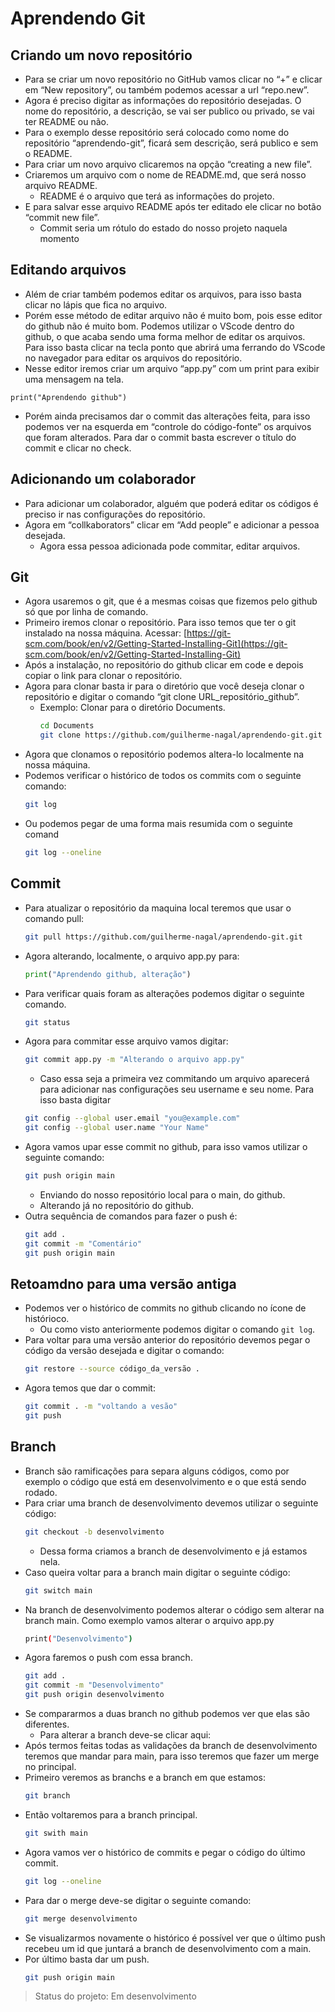 # Aprendendo Git

## Criando um novo repositório

- Para se criar um novo repositório no GitHub vamos clicar no “+” e clicar em “New repository”, ou também podemos acessar a url “repo.new”.
- Agora é preciso digitar as informações do repositório desejadas. O nome do repositório, a descrição, se vai ser publico ou privado, se vai ter README ou não.
- Para o exemplo desse repositório será colocado como nome do repositório “aprendendo-git”, ficará sem descrição, será publico e sem o README.
- Para criar um novo arquivo clicaremos na opção “creating a new file”.
- Criaremos um arquivo com o nome de README.md, que será nosso arquivo README.
    - README é o arquivo que terá as informações do projeto.
- E para salvar esse arquivo README após ter editado ele clicar no botão “commit new file”.
    - Commit seria um rótulo do estado do nosso projeto naquela momento
 
 ## Editando arquivos
- Além de criar também podemos editar os arquivos, para isso basta clicar no lápis que fica no arquivo.
- Porém esse método de editar arquivo não é muito bom, pois esse editor do github não é muito bom. Podemos utilizar o VScode dentro do github, o que acaba sendo uma forma melhor de editar os arquivos. Para isso basta clicar na tecla ponto que abrirá uma ferrando do VScode no navegador para editar os arquivos do repositório.
- Nesse editor iremos criar um arquivo “app.py” com um print para exibir uma mensagem na tela.
```
print("Aprendendo github")
```
- Porém ainda precisamos dar o commit das alterações feita, para isso podemos ver na esquerda em “controle do código-fonte” os arquivos que foram alterados. Para dar o commit basta escrever o título do commit e clicar no check.

## Adicionando um colaborador
- Para adicionar um colaborador, alguém que poderá editar os códigos é preciso ir nas configurações do repositório.
- Agora em “collkaborators” clicar em “Add people” e adicionar a pessoa desejada.
    - Agora essa pessoa adicionada pode commitar, editar arquivos.
    
## Git
- Agora usaremos o git, que é a mesmas coisas que fizemos pelo github só que por linha de comando.
- Primeiro iremos clonar o repositório. Para isso temos que ter o git instalado na nossa máquina. Acessar: [https://git-scm.com/book/en/v2/Getting-Started-Installing-Git](https://git-scm.com/book/en/v2/Getting-Started-Installing-Git)
- Após a instalação, no repositório do github clicar em code e depois copiar o link para clonar o repositório.
- Agora para clonar basta ir para o diretório que você deseja clonar o repositório e digitar o comando “git clone URL_repositório_github”.
    - Exemplo: Clonar para o diretório Documents.
        ```bash
        cd Documents
        git clone https://github.com/guilherme-nagal/aprendendo-git.git
        ```
- Agora que clonamos o repositório podemos altera-lo localmente na nossa máquina.
- Podemos verificar o histórico de todos os commits com o seguinte comando:
    ```bash
    git log
    ```
- Ou podemos pegar de uma forma mais resumida com o seguinte comand
    ```bash
    git log --oneline
    ```
    
## Commit
- Para atualizar o repositório da maquina local teremos que usar o comando pull:
    ```bash
    git pull https://github.com/guilherme-nagal/aprendendo-git.git
    ```   
- Agora alterando, localmente, o arquivo app.py para:   
    ```python
    print("Aprendendo github, alteração")
    ```    
- Para verificar quais foram as alterações podemos digitar o seguinte comando.    
    ```bash
    git status
    ```    
- Agora para commitar esse arquivo vamos digitar:    
    ```bash
    git commit app.py -m "Alterando o arquivo app.py"
    ```    
    - Caso essa seja a primeira vez commitando um arquivo aparecerá para adicionar nas configurações seu username e seu nome. Para isso basta digitar    
    ```bash
    git config --global user.email "you@example.com"
    git config --global user.name "Your Name"
    ```    
- Agora vamos upar esse commit no github, para isso vamos utilizar o seguinte comando:   
    ```bash
    git push origin main
    ```
    - Enviando do nosso repositório local para o main, do github.
    - Alterando já no repositório do github.
- Outra sequência de comandos para fazer o push é:   
    ```bash
    git add .
    git commit -m "Comentário"
    git push origin main
    ```
    
## Retoamdno para uma versão antiga
- Podemos ver o histórico de commits no github clicando no ícone de histórioco.
    - Ou como visto anteriormente podemos digitar o comando `git log`.
- Para voltar para uma versão anterior do repositório devemos pegar o código da versão desejada e digitar o comando:
    ```bash
    git restore --source código_da_versão .
    ```
- Agora temos que dar o commit:
    ```bash
    git commit . -m "voltando a vesão"
    git push
    ```

## Branch
- Branch são ramificações para separa alguns códigos, como por exemplo o código que está em desenvolvimento e o que está sendo rodado.
- Para criar uma branch de desenvolvimento devemos utilizar o seguinte código:
    ```bash
    git checkout -b desenvolvimento
    ```
    - Dessa forma criamos a branch de desenvolvimento e já estamos nela.
- Caso queira voltar para a branch main digitar o seguinte código:
    ```bash
    git switch main
    ```
- Na branch de desenvolvimento podemos alterar o código sem alterar na branch main. Como exemplo vamos alterar o arquivo app.py
    ```bash
    print("Desenvolvimento")
    ```
- Agora faremos o push com essa branch.
    ```bash
    git add .
    git commit -m "Desenvolvimento"
    git push origin desenvolvimento
    ```
- Se compararmos a duas branch no github podemos ver que elas são diferentes.
    - Para alterar a branch deve-se clicar aqui:
- Após termos feitas todas as validações da branch de desenvolvimento teremos que mandar para main, para isso teremos que fazer um merge no principal.
- Primeiro veremos as branchs e a branch em que estamos:
    ```bash
    git branch
    ```
- Então voltaremos para a branch principal.
    ```bash
    git swith main
    ```
- Agora vamos ver o histórico de commits e pegar o código do último commit.
    ```bash
    git log --oneline
    ```
- Para dar o merge deve-se digitar o seguinte comando:
    ```bash
    git merge desenvolvimento
    ```
- Se visualizarmos novamente o histórico é possível ver que o último push recebeu um id que juntará a branch de desenvolvimento com a main.
- Por último basta dar um push.
    ```bash
    git push origin main
    ```

> Status do projeto: Em desenvolvimento
